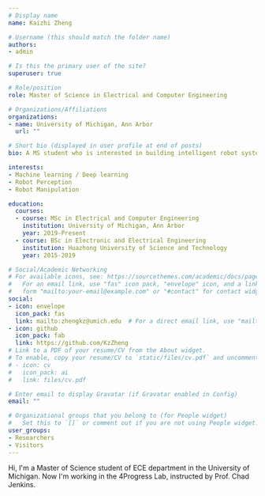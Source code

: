 ```yaml
---
# Display name
name: Kaizhi Zheng

# Username (this should match the folder name)
authors:
- admin

# Is this the primary user of the site?
superuser: true

# Role/position
role: Master of Science in Electrical and Computer Engineering

# Organizations/Affiliations
organizations:
- name: University of Michigan, Ann Arbor 
  url: ""

# Short bio (displayed in user profile at end of posts)
bio: A MS student who is interested in building intelligent robot systems.

interests:
- Machine learning / Deep learning
- Robot Perception
- Robot Manipulation

education:
  courses:
  - course: MSc in Electrical and Computer Engineering
    institution: University of Michigan, Ann Arbor
    year: 2019-Present
  - course: BSc in Electronic and Electrical Engineering
    institution: Huazhong University of Science and Technology
    year: 2015-2019

# Social/Academic Networking
# For available icons, see: https://sourcethemes.com/academic/docs/page-builder/#icons
#   For an email link, use "fas" icon pack, "envelope" icon, and a link in the
#   form "mailto:your-email@example.com" or "#contact" for contact widget.
social:
- icon: envelope
  icon_pack: fas
  link: mailto:zhengkz@umich.edu  # For a direct email link, use "mailto:test@example.org".
- icon: github
  icon_pack: fab
  link: https://github.com/KzZheng
# Link to a PDF of your resume/CV from the About widget.
# To enable, copy your resume/CV to `static/files/cv.pdf` and uncomment the lines below.
# - icon: cv
#   icon_pack: ai
#   link: files/cv.pdf

# Enter email to display Gravatar (if Gravatar enabled in Config)
email: ""

# Organizational groups that you belong to (for People widget)
#   Set this to `[]` or comment out if you are not using People widget.
user_groups:
- Researchers
- Visitors
---
```


Hi, I'm a Master of Science student of ECE department in the University of Michigan. Now I'm working in the 4Progress Lab, instructed by Prof. Chad Jenkins.
